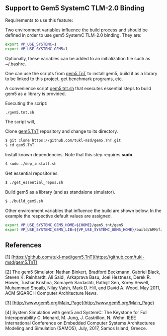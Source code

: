 
## Support to Gem5 SystemC TLM-2.0 Binding

Requirements to use this feature:

Two environment variables influence the build process and should be defined in
order to use gem5 SystemC TLM-2.0 binding. They are:

```bash
export VP_USE_SYSTEMC=1
export VP_USE_SYSTEMC_GEM5=1
```

Optionally, these variables can be added to an initialization file such as
~/.bashrc.


One can use the scripts from [gem5.TnT](https://github.com/tukl-msd/gem5.TnT)
to install gem5, build it as a library to be linked to this project, get
benchmark programs, etc.

A convenience script [gem5.tnt.sh](gem5.tnt.sh) that executes essential steps
to build gem5 as a library is provided.

Executing the script:

```bash
./gem5.tnt.sh
```

The script will,

Clone [gem5.TnT](https://github.com/tukl-msd/gem5.TnT) repository and change to its directory.

```bash
$ git clone https://github.com/tukl-msd/gem5.TnT.git
$ cd gem5.TnT
```

Install known dependencies. Note that this step requires **sudo**.

```bash
$ sudo ./dep_install.sh
```

Get essential repositories.

```bash
$ ./get_essential_repos.sh
```

Build gem5 as a library (and as standalone simulator).

```bash
$ ./build_gem5.sh
```

Other environment variables that influence the build are shown below. In the
example the respective default values are assigned.

```bash
export VP_USE_SYSTEMC_GEM5_HOME=${HOME}/gem5_tnt/gem5
export VP_USE_SYSTEMC_GEM5_LIB=${VP_USE_SYSTEMC_GEM5_HOME}/build/ARM/libgem5_opt.so
```


## References

[1] [https://github.com/tukl-msd/gem5.TnT](https://github.com/tukl-msd/gem5.TnT)

[2] The gem5 Simulator. Nathan Binkert, Bradford Beckmann, Gabriel Black,
Steven K. Reinhardt, Ali Saidi, Arkaprava Basu, Joel Hestness, Derek R. Hower,
Tushar Krishna, Somayeh Sardashti, Rathijit Sen, Korey Sewell, Muhammad
Shoaib, Nilay Vaish, Mark D. Hill, and David A. Wood. May 2011, ACM SIGARCH
Computer Architecture News.

[3] [http://www.gem5.org/Main_Page](http://www.gem5.org/Main_Page)

[4] System Simulation with gem5 and SystemC: The Keystone for Full
Interoperability C. Menard, M. Jung, J. Castrillon, N. Wehn. IEEE International
Conference on Embedded Computer Systems Architectures Modeling and Simulation
(SAMOS), July, 2017, Samos Island, Greece.

